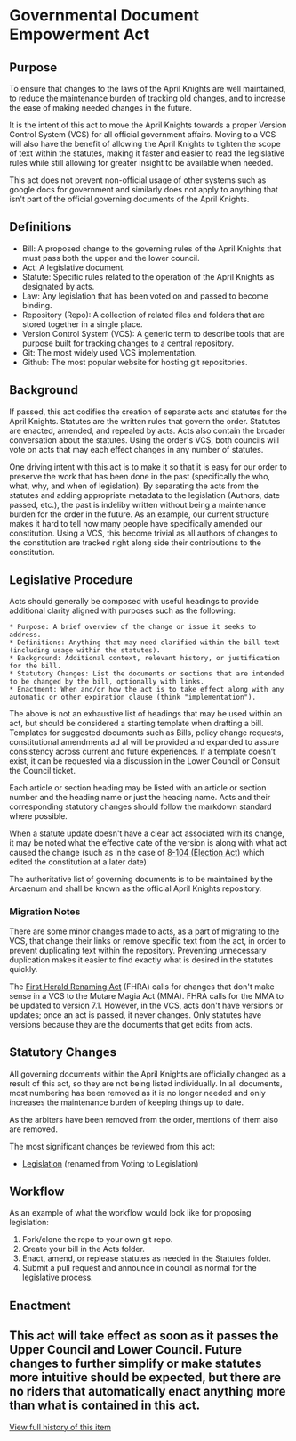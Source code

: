 [Bill number: 11-102]: #
[Author: Archmage Szeraax]: #
[Proposed Date: 4/17/2025]: #
[Passed Date: -]: #

# Governmental Document Empowerment Act

## Purpose
To ensure that changes to the laws of the April Knights are well maintained, to reduce the maintenance burden of tracking old changes, and to increase the ease of making needed changes in the future.

It is the intent of this act to move the April Knights towards a proper Version Control System (VCS) for all official government affairs. Moving to a VCS will also have the benefit of allowing the April Knights to tighten the scope of text within the statutes, making it faster and easier to read the legislative rules while still allowing for greater insight to be available when needed.

This act does not prevent non-official usage of other systems such as google docs for government and similarly does not apply to anything that isn't part of the official governing documents of the April Knights.

## Definitions
* Bill: A proposed change to the governing rules of the April Knights that must pass both the upper and the lower council.
* Act: A legislative document.
* Statute: Specific rules related to the operation of the April Knights as designated by acts.
* Law: Any legislation that has been voted on and passed to become binding.
* Repository (Repo): A collection of related files and folders that are stored together in a single place.
* Version Control System (VCS): A generic term to describe tools that are purpose built for tracking changes to a central repository.
* Git: The most widely used VCS implementation.
* Github: The most popular website for hosting git repositories.

## Background
If passed, this act codifies the creation of separate acts and statutes for the April Knights. Statutes are the written rules that govern the order. Statutes are enacted, amended, and repealed by acts. Acts also contain the broader conversation about the statutes. Using the order's VCS, both councils will vote on acts that may each effect changes in any number of statutes.

One driving intent with this act is to make it so that it is easy for our order to preserve the work that has been done in the past (specifically the who, what, why, and when of legislation). By separating the acts from the statutes and adding appropriate metadata to the legislation (Authors, date passed, etc.), the past is indeliby written without being a maintenance burden for the order in the future. As an example, our current structure makes it hard to tell how many people have specifically amended our constitution. Using a VCS, this become trivial as all authors of changes to the constitution are tracked right along side their contributions to the constitution.

## Legislative Procedure
Acts should generally be composed with useful headings to provide additional clarity aligned with purposes such as the following:

    * Purpose: A brief overview of the change or issue it seeks to address.
    * Definitions: Anything that may need clarified within the bill text (including usage within the statutes).
    * Background: Additional context, relevant history, or justification for the bill.
    * Statutory Changes: List the documents or sections that are intended to be changed by the bill, optionally with links.
    * Enactment: When and/or how the act is to take effect along with any automatic or other expiration clause (think "implementation").

The above is not an exhaustive list of headings that may be used within an act, but should be considered a starting template when drafting a bill. Templates for suggested documents such as Bills, policy change requests, constitutional amendments ad al will be provided and expanded to assure consistency across current and future experiences. If a template doesn’t exist, it can be requested via a discussion in the Lower Council or Consult the Council ticket.

Each article or section heading may be listed with an article or section number and the heading name or just the heading name. Acts and their corresponding statutory changes should follow the markdown standard where possible.

When a statute update doesn't have a clear act associated with its change, it may be noted what the effective date of the version is along with what act caused the change (such as in the case of [8-104 (Election Act)](/Laws/8-104%20Election%20Act.md) which edited the constitution at a later date)

The authoritative list of governing documents is to be maintained by the Arcaenum and shall be known as the official April Knights repository.

### Migration Notes
There are some minor changes made to acts, as a part of migrating to the VCS, that change their links or remove specific text from the act, in order to prevent duplicating text within the repository. Preventing unnecessary duplication makes it easier to find exactly what is desired in the statutes quickly.

The [First Herald Renaming Act](/Laws/9-102%20First%20Herald%20Renaming%20Act.md) (FHRA) calls for changes that don't make sense in a VCS to the Mutare Magia Act (MMA). FHRA calls for the MMA to be updated to version 7.1. However, in the VCS, acts don't have versions or updates; once an act is passed, it never changes. Only statutes have versions because they are the documents that get edits from acts.

## Statutory Changes
All governing documents within the April Knights are officially changed as a result of this act, so they are not being listed individually. In all documents, most numbering has been removed as it is no longer needed and only increases the maintenance burden of keeping things up to date.

As the arbiters have been removed from the order, mentions of them also are removed.

The most significant changes be reviewed from this act:

* [Legislation](/Statutes/Legislation.md) (renamed from Voting to Legislation)

## Workflow
As an example of what the workflow would look like for proposing legislation:

1. Fork/clone the repo to your own git repo.
1. Create your bill in the Acts folder.
1. Enact, amend, or replease statutes as needed in the Statutes folder.
1. Submit a pull request and announce in council as normal for the legislative process.

## Enactment
This act will take effect as soon as it passes the Upper Council and Lower Council. Future changes to further simplify or make statutes more intuitive should be expected, but there are no riders that automatically enact anything more than what is contained in this act.
---
[View full history of this item](https://github.com/Szeraax/Legislature/commits/main/Laws/11-102%20Governmental%20Document%20Empowerment%20Act.md)
